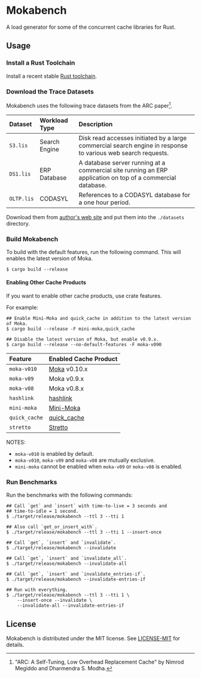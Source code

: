 # Mokabench

A load generator for some of the concurrent cache libraries for Rust.


## Usage

### Install a Rust Toolchain

Install a recent stable [Rust toolchain][rustup].


### Download the Trace Datasets

Mokabench uses the following trace datasets from the ARC paper[^1].

| Dataset    | Workload Type | Description |
|:-----------|:--------------|:------------|
| `S3.lis`   | Search Engine | Disk read accesses initiated by a large commercial search engine in response to various web search requests. |
| `DS1.lis`  | ERP Database  | A database server running at a commercial site running an ERP application on top of a commercial database. |
| `OLTP.lis` | CODASYL       | References to a CODASYL database for a one hour period. |

Download them from [author's web site][arc-paper-site] and put them into the `./datasets` directory.

[^1]: "ARC: A Self-Tuning, Low Overhead Replacement Cache" by Nimrod Megiddo and Dharmendra S. Modha.


### Build Mokabench

To build with the default features, run the following command. This will enables the
latest version of Moka.

```console
$ cargo build --release
```

#### Enabling Other Cache Products

If you want to enable other cache products, use crate features.

For example:

```console
## Enable Mini-Moka and quick_cache in addition to the latest version of Moka.
$ cargo build --release -F mini-moka,quick_cache

## Disable the latest version of Moka, but enable v0.9.x.
$ cargo build --release --no-default-features -F moka-v090
```

| Feature       | Enabled Cache Product |
|:--------------|:----------------------|
| `moka-v010`   | [Moka](https://crates.io/crates/moka) v0.10.x |
| `moka-v09`    |  Moka v0.9.x |
| `moka-v08`    |  Moka v0.8.x |
| `hashlink`    | [hashlink](https://crates.io/crates/hashlink) |
| `mini-moka`   | [Mini-Moka](https://crates.io/crates/mini-moka) |
| `quick_cache` | [quick_cache](https://crates.io/crates/quick_cache) |
| `stretto`     | [Stretto](https://crates.io/crates/stretto) |

NOTES:

- `moka-v010` is enabled by default.
- `moka-v010`, `moka-v09` and `moka-v08` are mutually exclusive.
- `mini-moka` cannot be enabled when `moka-v09` or `moka-v08` is enabled.



### Run Benchmarks

Run the benchmarks with the following commands:

```console
## Call `get` and `insert` with time-to-live = 3 seconds and
## time-to-idle = 1 second.
$ ./target/release/mokabench --ttl 3 --tti 1

## Also call `get_or_insert_with`.
$ ./target/release/mokabench --ttl 3 --tti 1 --insert-once

## Call `get`, `insert` and `invalidate`.
$ ./target/release/mokabench --invalidate

## Call `get`, `insert` and `invalidate_all`.
$ ./target/release/mokabench --invalidate-all

## Call `get`, `insert` and `invalidate_entries-if`.
$ ./target/release/mokabench --invalidate-entries-if

## Run with everything.
$ ./target/release/mokabench --ttl 3 --tti 1 \
    --insert-once --invalidate \
    --invalidate-all --invalidate-entries-if
```


## License

Mokabench is distributed under the MIT license. See [LICENSE-MIT](LICENSE-MIT) for details.

<!-- Links -->

[arc-paper-site]: https://researcher.watson.ibm.com/researcher/view_person_subpage.php?id=4700
[rustup]: https://rustup.rs
